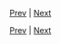 [Prev](https://github.com/Ubugeeei/chibivue/blob/main/books/japanese/440_btc_slot.md) | [Next](https://github.com/Ubugeeei/chibivue/blob/main/books/japanese/510_bsc_define_props.md)



[Prev](https://github.com/Ubugeeei/chibivue/blob/main/books/japanese/440_btc_slot.md) | [Next](https://github.com/Ubugeeei/chibivue/blob/main/books/japanese/510_bsc_define_props.md)